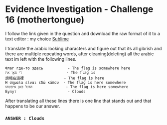# Evidence Investigation - Challenge 16 (mothertongue)

I follow the link given in the question and download the raw format of it to a text editor : my choice [Sublime](https://www.sublimetext.com/)

I translate the arabic looking characters and figure out that its all gibrish and there are multiple repeating words, after cleaning(deleting) all the arabic text im left with the following lines.

```
Флаг где-то здесь 			- The flag is somewhere here
די פאָן איז					   - The flag is
旗幟在這裡                  - The flag is here
Η σημαία είναι εδώ κάπου  - The flag is here somewhere
הדגל כאן איפשהו               - The flag is here somewhere
Булут                      	- Clouds
```

After translating all these lines there is one line that stands out and that happens to be our answer.

### `ANSWER : Clouds`